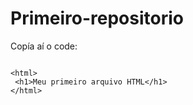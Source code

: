 # Primeiro-repositorio

Copía aí o code:

```

<html>
 <h1>Meu primeiro arquivo HTML</h1>
</html>

```
